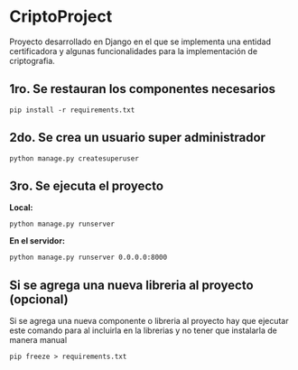 # CriptoProject

Proyecto desarrollado en Django en el que se implementa una entidad certificadora y algunas funcionalidades para la implementación de criptografia.

## 1ro. Se restauran los componentes necesarios

```
pip install -r requirements.txt
```

## 2do. Se crea un usuario super administrador

```
python manage.py createsuperuser 
```

## 3ro. Se ejecuta el proyecto

**Local:**
```
python manage.py runserver 
```

**En el servidor:**
```
python manage.py runserver 0.0.0.0:8000
```

## Si se agrega una nueva libreria al proyecto (opcional)

Si se agrega una nueva componente o libreria al proyecto hay que ejecutar este comando para al incluirla en la librerias y no tener que instalarla de manera manual

```
pip freeze > requirements.txt
```
